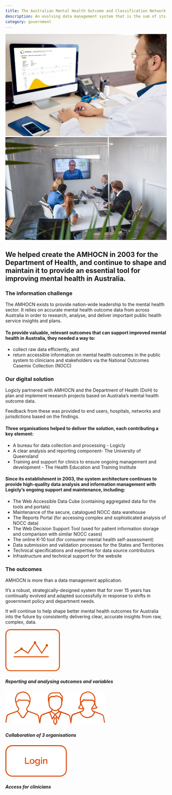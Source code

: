 ```yaml
---
title: The Australian Mental Health Outcome and Classification Network (AMHOCN)
description: An evolving data management system that is the sum of its interconnected parts
category: government
---
```

<div class="grid grid-cols-12 gap-8">

<div class="col-span-12 project-images">
    <img src="/Projects/Images/7_Australian_Mental_Health_Outcome_and_Classification_Network_(AMHOCN)/Australian-Mental-Health-Outcome-and-Classification-Network-(AMHOCN)-data-on-screen.jpg" />
    <img src="/Projects/Images/7_Australian_Mental_Health_Outcome_and_Classification_Network_(AMHOCN)/AMHOCN-coworkers-meeting-with-coworker-online.jpg" />
</div>


<div class="col-span-12 lg:col-span-9 project-text lg:order-last">
<div>

## We helped create the AMHOCN in 2003 for the Department of Health, and continue to shape and maintain it to provide an essential tool for improving mental health in Australia.

### The information challenge
The AMHOCN exists to provide nation-wide leadership to the mental health sector. It relies on accurate mental health outcome data from across Australia in order to research, analyse, and deliver important public health service insights and plans.

#### To provide valuable, relevant outcomes that can support improved mental health in Australia, they needed a way to:
<div class="project-text-list">
  <ul>
    <li>collect raw data efficiently, and</li>
    <li>return accessible information on mental health outcomes in the public system to clinicians
and stakeholders via the National Outcomes Casemix Collection (NOCC)</li>
  </ul>
</div>

### Our digital solution
Logicly partnered with AMHOCN and the Department of Health (DoH) to plan and implement research projects based on Australia’s mental health outcome data.

Feedback from these was provided to end users, hospitals, networks and jurisdictions based on the findings.

#### Three organisations helped to deliver the solution, each contributing a key element:
<div class="project-text-list">
  <ul>
    <li>A bureau for data collection and processing - Logicly</li>
    <li>A clear analysis and reporting component- The University of Queensland</li>
    <li>Training and support for clinics to ensure ongoing management and development -
The Health Education and Training Institute</li>
  </ul>
</div>

#### Since its establishment in 2003, the system architecture continues to provide high-quality data analysis and information management with Logicly’s ongoing support and maintenance, including:
<div class="project-text-list">
  <ul>
    <li>The Web Accessible Data Cube (containing aggregated data for the tools and portals)</li>
    <li>Maintenance of the secure, catalogued NOCC data warehouse</li>
    <li>The Reports Portal (for accessing complex and sophisticated analysis of NOCC data)</li>
    <li>The Web Decision Support Tool (used for patient information storage and comparison
with similar NOCC cases)</li>
    <li>The online K-10 tool (for consumer mental health self-assessment)</li>
    <li>Data submission and validation processes for the States and Territories</li>
    <li>Technical specifications and expertise for data source contributors</li>
    <li>Infrastructure and technical support for the website</li>
  </ul>
</div>

### The outcomes

AMHOCN is more than a data management application.

It’s a robust, strategically-designed system that for over 15 years has continually evolved and adapted successfully in response to shifts in government policy and department needs.

It will continue to help shape better mental health outcomes for Australia into the future by consistently delivering clear, accurate insights from raw, complex, data.

</div>
</div>


<div class="col-span-12 lg:col-span-3 icons-sidebar">
<div>
<img src="/Projects/Icons/7_Australian_Mental_Health_Outcome_and_Classification_Network_(AMHOCN)/Reporting_and_analysing_outcomes_and_variables.svg" />

##### Reporting and analysing outcomes and variables
</div>

<div>
<img src="/Projects/Icons/7_Australian_Mental_Health_Outcome_and_Classification_Network_(AMHOCN)/Collaboration_of_3_organisations.svg" />

##### Collaboration of 3 organisations
</div>

<div class="icons-sidebar-last">
<img src="/Projects/Icons/7_Australian_Mental_Health_Outcome_and_Classification_Network_(AMHOCN)/Access_for_clinicians.svg" />

##### Access for clinicians
</div>
</div>
</div>
